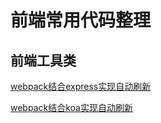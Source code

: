 # 前端常用代码整理
## 前端工具类
[webpack结合express实现自动刷新](https://github.com/shibin-you/shibin-you.github.io/blob/master/docs/build/webpack-express.md)

[webpack结合koa实现自动刷新](https://github.com/shibin-you/shibin-you.github.io/blob/master/docs/build/webpack-express.md)
